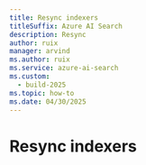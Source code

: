 ```yaml
---
title: Resync indexers
titleSuffix: Azure AI Search
description: Resync
author: ruix
manager: arvind
ms.author: ruix
ms.service: azure-ai-search
ms.custom:
  - build-2025
ms.topic: how-to
ms.date: 04/30/2025
---
```


# Resync indexers